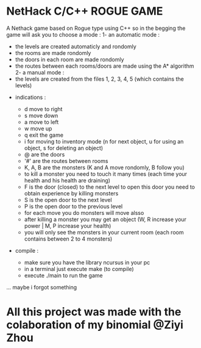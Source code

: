 # NetHack C/C++ ROGUE GAME
A Nethack game based on Rogue type using C++
so in the begging the game will ask you to choose a mode :
1- an automatic mode :
  + the levels are created automaticly and rondomly
  + the rooms are made rondomly
  + the doors in each room are made rondomly
  + the routes between each rooms/doors  are made using the A* algorithm
2- a manual mode : 
  + the levels are created from the files 1, 2, 3, 4, 5 (which contains the levels)

- indications :
  - d move to right
  - s move down
  - a move to left
  - w move up
  - q exit the game
  - i for moving to inventory mode (n for next object, u for using an object, s for deleting an object)
  - @ are the doors
  - '#' are the routes between rooms
  - K, A, B are the monsters (K and A move rondomly, B follow you)
  - to kill a monster you need to touch it many times (each time your health and his health are draining)
  - F is the door (closed) to the next level to open this door you need to obtain experience by killing monsters
  - S is the open door to the next level
  - P is the open door to the previous level
  - for each move you do monsters will move alsso
  - after killing a monster you may get an object (W, R increase your power | M, P increase your health)
  - you will only see the monsters in your current room (each room contains between 2 to 4 monsters)

 - compile :
   - make sure you have the library ncursus in your pc
   - in a terminal just execute make (to compile)
   - execute ./main to run the game
 
... maybe i forgot something

# All this project was made with the colaboration of my binomial @Ziyi Zhou
